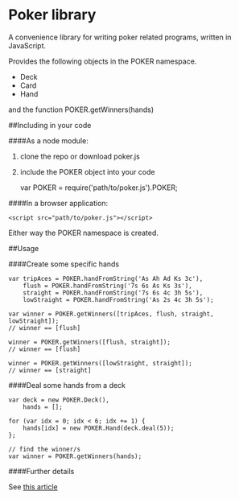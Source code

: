 Poker library
=============

A convenience library for writing poker related programs, written in JavaScript.

Provides the following objects in the POKER namespace.

- Deck
- Card
- Hand

and the function POKER.getWinners(hands)

##Including in your code

####As a node module:

1. clone the repo or download poker.js
2. include the POKER object into your code

    var POKER = require('path/to/poker.js').POKER;
    
####In a browser application:

    <script src="path/to/poker.js"></script>

Either way the POKER namespace is created.

##Usage

####Create some specific hands

    var tripAces = POKER.handFromString('As Ah Ad Ks 3c'),
        flush = POKER.handFromString('7s 6s As Ks 3s'),
        straight = POKER.handFromString('7s 6s 4c 3h 5s'),
        lowStraight = POKER.handFromString('As 2s 4c 3h 5s');
    
    var winner = POKER.getWinners([tripAces, flush, straight, lowStraight]);
    // winner == [flush]
    
    winner = POKER.getWinners([flush, straight]);
    // winner == [flush]
    
    winner = POKER.getWinners([lowStraight, straight]);
    // winner == [straight]

####Deal some hands from a deck

    var deck = new POKER.Deck(),
        hands = [];
    
    for (var idx = 0; idx < 6; idx += 1) {
        hands[idx] = new POKER.Hand(deck.deal(5));
    };
    
    // find the winner/s
    var winner = POKER.getWinners(hands);
    



 
####Further details

See [this article](link)